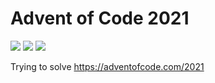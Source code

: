 # Advent of Code 2021

![](https://img.shields.io/badge/day%20📅-17-blue)
![](https://img.shields.io/badge/stars%20⭐-26-yellow)
![](https://img.shields.io/badge/days%20completed-12-red)

Trying to solve https://adventofcode.com/2021
